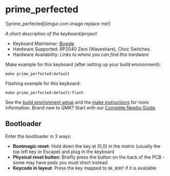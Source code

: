 # prime_perfected

![prime_perfected](imgur.com image replace me!)

*A short description of the keyboard/project*

* Keyboard Maintainer: [Boggle](https://github.com/Zbolt50)
* Hardware Supported: RP2040 Zero (Waveshare), Choc Switches
* Hardware Availability: *Links to where you can find this hardware*

Make example for this keyboard (after setting up your build environment):

    make prime_perfected:default

Flashing example for this keyboard:

    make prime_perfected:default:flash

See the [build environment setup](https://docs.qmk.fm/#/getting_started_build_tools) and the [make instructions](https://docs.qmk.fm/#/getting_started_make_guide) for more information. Brand new to QMK? Start with our [Complete Newbs Guide](https://docs.qmk.fm/#/newbs).

## Bootloader

Enter the bootloader in 3 ways:

* **Bootmagic reset**: Hold down the key at (0,0) in the matrix (usually the top left key or Escape) and plug in the keyboard
* **Physical reset button**: Briefly press the button on the back of the PCB - some may have pads you must short instead
* **Keycode in layout**: Press the key mapped to `QK_BOOT` if it is available
